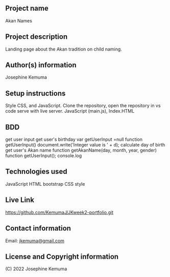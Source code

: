 
## Project name

Akan Names

## Project description

Landing page about the Akan tradition on child naming. 


## Author(s) information

Josephine Kemuma

## Setup instructions

Style CSS, and JavaScript. Clone the repository, open the repository in vs code serve with live server. JavaScript (main.js), Index.HTML

## BDD

get user input
get user's birthday
var getUserInput =null
function getUserInput()
document.write('Integer value is ' + d);
calculate day of birth
get user's Akan name
function getAkanName(day, month, year, gender)
function getUserInput();
console.log

## Technologies used

JavaScript
HTML
bootstrap
CSS style

## Live Link

https://github.com/KemumaJ/JKweek2-portfolio.git

## Contact information

Email: jkemuma@gmail.com

## License and Copyright information

(C) 2022 Josephine Kemuma 